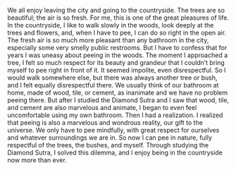 We all enjoy leaving the city and going to the countryside. The trees are so beautiful; the air is so fresh. For me, this is one of the great pleasures of life. In the countryside, I like to walk slowly in the woods, look deeply at the trees and flowers, and, when I have to pee, I can do so right in the open air. The fresh air is so much more pleasant than any bathroom in the city, especially some very smelly public restrooms. But I have to confess that for years I was uneasy about peeing in the woods. The moment I approached a tree, I felt so much respect for its beauty and grandeur that I couldn’t bring myself to pee right in front of it. It seemed impolite, even disrespectful. So I would walk somewhere else, but there was always another tree or bush, and I felt equally disrespectful there. We usually think of our bathroom at home, made of wood, tile, or cement, as inanimate and we have no problem peeing there. But after I studied the Diamond Sutra and I saw that wood, tile, and cement are also marvelous and animate, I began to even feel uncomfortable using my own bathroom. Then I had a realization. I realized that peeing is also a marvelous and wondrous reality, our gift to the universe. We only have to pee mindfully, with great respect for ourselves and whatever surroundings we are in. So now I can pee in nature, fully respectful of the trees, the bushes, and myself. Through studying the Diamond Sutra, I solved this dilemma, and I enjoy being in the countryside now more than ever.
